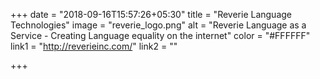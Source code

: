 +++
date = "2018-09-16T15:57:26+05:30"
title = "Reverie Language Technologies"
image = "reverie_logo.png"
alt = "Reverie Language as a Service - Creating Language equality on the internet"
color = "#FFFFFF"
link1 = "http://reverieinc.com/"
link2 = ""

+++
